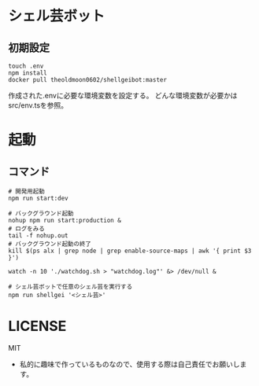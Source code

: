 # シェル芸ボット

## 初期設定

```shell
touch .env
npm install
docker pull theoldmoon0602/shellgeibot:master
```

作成された.envに必要な環境変数を設定する。
どんな環境変数が必要かはsrc/env.tsを参照。

# 起動

## コマンド

```shell
# 開発用起動
npm run start:dev

# バックグラウンド起動
nohup npm run start:production &
# ログをみる
tail -f nohup.out
# バックグラウンド起動の終了
kill $(ps alx | grep node | grep enable-source-maps | awk '{ print $3 }')

watch -n 10 './watchdog.sh > "watchdog.log"' &> /dev/null &
```

```shell
# シェル芸ボットで任意のシェル芸を実行する
npm run shellgei '<シェル芸>'
```

# LICENSE

MIT

- 私的に趣味で作っているものなので、使用する際は自己責任でお願いします。